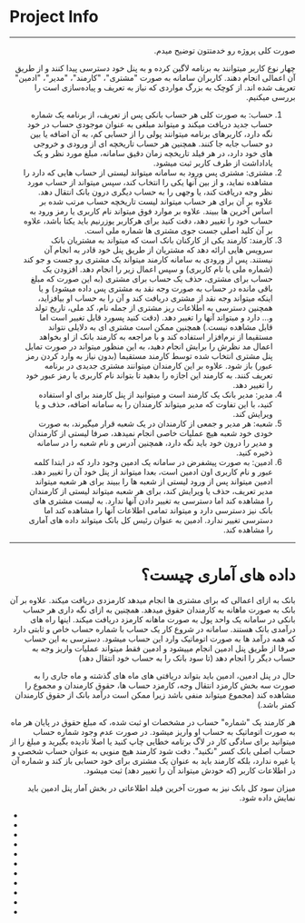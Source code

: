 # Project Info

--- 

<div dir="rtl">
صورت کلی پروژه رو خدمتتون توضیح میدم.

چهار نوع کاربر میتوانند به برنامه لاگین کرده و به پنل خود دسترسی پیدا کنند و از طریق آن اعمالی انجام دهند. کاربران سامانه به صورت "مشتری"، "کارمند"، "مدیر"، "ادمین" تعریف شده اند. از کوچک به بزرگ مواردی که نیاز به تعریف و پیاده‌سازی است را بررسی میکنیم.
1. حساب:
به صورت کلی هر حساب بانکی پس از تعریف، از برنامه یک شماره حساب جدید دریافت میکند و میتواند مبلغی به عنوان موجودی حساب در خود نگه دارد، کاربرهای برنامه میتوانند پولی را از حسابی کم، به آن اضافه یا بین دو حساب جابه جا کنند. همچنین هر حساب تاریخچه ای از ورودی و خروجی های خود دارد، در هر فیلد تاریخچه زمان دقیق سامانه، مبلغ مورد نظر و یک یاداداشت از طرف کاربر ثبت میشود.
2. مشتری:
مشتری پس ورود به سامانه میتواند لیستی از حساب هایی که دارد را مشاهده نماید، و از بین آنها یکی را انتخاب کند، سپس میتواند از حساب مورد نظر وجه دریافت کند، یا وجهی را به حساب دیگری درون بانک انتقال دهد. علاوه بر آن برای هر حساب میتواند لیست تاریخچه حساب مرتب شده بر اساس آخرین ها ببیند. علاوه بر موارد فوق میتواند نام کاربری یا رمز ورود به حساب خود را تغییر دهد، دقت کنید برای هرکاربر یوزرنیم باید یکتا باشد، علاوه بر آن کلید اصلی جست جوی مشتری ها شماره ملی است.
3. کارمند:
کارمند یکی از کارکنان بانک است که میتواند به مشتریان بانک سرویس هایی ارائه دهد که مشتریان از طریق پنل خود قادر به انجام آن نیستند. پس از ورودی به سامانه کارمند میتواند یک مشتری رو جست و جو کند (شماره ملی یا نام کاربری) و سپس اعمال زیر را انجام دهد.
افزودن یک حساب برای مشتری، حذف یک حساب برای مشتری (به این صورت که مبلغ باقی مانده در حساب به صورت وجه نقد به مشتری پس داده میشود) و یا اینکه میتواند وجه نقد از مشتری دریافت کند و آن را به حساب او بیافزاید، همچنین دسترسی به اطلاعات ریز مشتری از جمله نام، کد ملی، تاریخ تولد و... دارد و میتواند آنها را تغییر دهد. (دقت کنید پسورد قابل تغییر است اما قابل مشاهده نیست.)
همچنین ممکن است مشتری ای به دلایلی نتواند مستقیما از نرم‌افزار استفاده کند و با مراجعه به کارمند بانک از او بخواهد اعمال مد نظرش را برایش انجام دهید، به این منظور میتواند در صورت تمایل پنل مشتری انتخاب شده توسط کارمند مستقیما (بدون نیاز به وارد کردن رمز عبور) باز شود.
علاوه بر این کارمندان میتوانند مشتری جدیدی در برنامه تعریف کنند.
به کارمند این اجازه را بدهید تا بتواند نام کاربری یا رمز عبور خود را تغییر دهد.
4. مدیر:
مدیر بانک یک کارمند است و میتوانید از پنل کارمند برای او استفاده کنید، با این تفاوت که مدیر میتواند کارمندان را به سامانه اضافه، حذف و یا ویرایش کند.
5. شعبه:
هر مدیر و جمعی از کارمندان در یک شعبه قرار میگیرند، به صورت خودی خود شعبه هیچ عملیات خاصی انجام نمیدهد، صرفا لیستی از کارمندان و مدیر را درون خود باید نگه دارد، همچنین آدرس و نام شعبه را در سامانه ذخیره کنید.
6. ادمین:
به صورت پیشفرض در سامانه یک ادمین وجود دارد که در ابتدا کلمه عبور و نام کاربری اون ادمین است، بعدا میتواند از پنل خود آن را تغییر دهد.
ادمین میتواند پس از ورود لیستی از شعبه ها را ببیند برای هر شعبه میتواند مدیر تعریف، حذف یا ویرایش کند، برای هر شعبه میتواند لیستی از کارمندان را مشاهده کند اما دسترسی به تغییر دادن آنها ندارد. به لیست مشتری های بانک نیز دسترسی دارد و میتواند تمامی اطلاعات آنها را مشاهده کند اما دسترسی تغییر ندارد.
ادمین به عنوان رئیس کل بانک میتواند داده های آماری را مشاهده کند.
----
# داده های آماری چیست؟

بانک به ازای اعمالی که برای مشتری ها انجام میدهد کارمزدی دریافت میکند.
علاوه بر آن بانک به صورت ماهانه به کارمندان حقوق میدهد. همچنین به ازای نگه داری هر حساب بانکی در سامانه یک واحد پول به صورت ماهانه کارمزد دریافت میکند. اینها راه های درآمدی بانک هستند. سامانه در شروع کار یک حساب با شماره حساب خاص و ثابتی دارد که همه درآمد ها به صورت اتوماتیک وارد این حساب میشود.
دسترسی به این حساب صرفا از طریق پنل ادمین انجام مییشود و ادمین فقط میتواند عملیات واریز وجه به حساب دیگر را انجام دهد (تا سود بانک را به حساب خود انتقال دهد)

حال در پنل ادمین، ادمین باید بتواند دریافتی های ماه های گذشته و ماه جاری را به صورت سه بخش کارمزد انتقال وجه، کارمزد حساب ها، حقوق کارمندان و مجموع را مشاهده کند (مجموع میتواند منفی باشد زیرا ممکن است درآمد بانک از حقوق کارمندان کمتر باشد.)

هر کارمند یک "شماره" حساب در مشخصات او ثبت شده، که مبلغ حقوق در پایان هر ماه به صورت اتوماتیک به حساب او واریز میشود. در صورت عدم وجود شماره حساب میتوانید برای سادگی کار در لاگ برنامه خطایی چاپ کنید یا اصلا نادیده بگیرید و مبلغ را از حساب اصلی بانک کسر "نکنید".
دقت شود کارمند هیچ منویی به عنوان حساب شخصی و یا غیره ندارد، بلکه کارمند باید به عنوان یک مشتری برای خود حسابی باز کند و شماره آن در اطلاعات کاربر (که خودش میتواند آن را تغییر دهد) ثبت میشود.

میزان سود کل بانک نیز به صورت آخرین فیلد اطلاعاتی در بخش آمار پنل ادمین باید نمایش داده شود.
</div>


-
-
-
-
-
-
-
-
-
-
-
